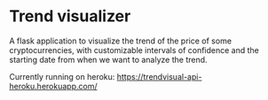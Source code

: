 # Trend visualizer

A flask application to visualize the trend of the price of some cryptocurrencies, with customizable intervals of confidence and the starting date from when we want to analyze the trend.

Currently running on heroku:
https://trendvisual-api-heroku.herokuapp.com/
